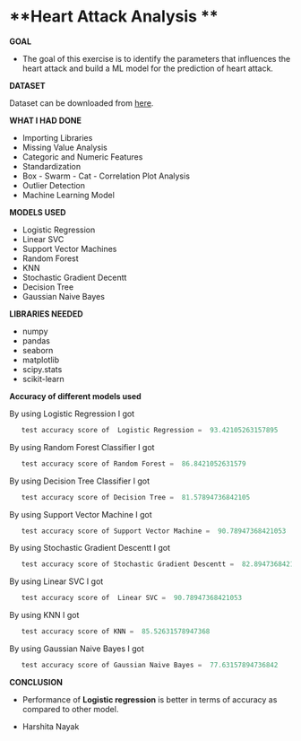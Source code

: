 # **Heart Attack Analysis **


**GOAL**

- The goal of this exercise is to identify the parameters that influences the heart attack and build a ML model for the prediction of heart attack.


**DATASET**

Dataset can be downloaded from [here](https://www.kaggle.com/rashikrahmanpritom/heart-attack-analysis-prediction-dataset).



**WHAT I HAD DONE**

- Importing Libraries
- Missing Value Analysis
- Categoric and Numeric Features
- Standardization
- Box - Swarm - Cat - Correlation Plot Analysis
- Outlier Detection
- Machine Learning Model


**MODELS USED**

-  Logistic Regression
-  Linear SVC
-  Support Vector Machines
-  Random Forest
-  KNN
-  Stochastic Gradient Decentt
-  Decision Tree
-  Gaussian Naive Bayes


**LIBRARIES NEEDED**

- numpy
- pandas
- seaborn
- matplotlib
- scipy.stats
- scikit-learn

**Accuracy of different models used**

By using Logistic Regression I got 
 ```python
    test accuracy score of  Logistic Regression =  93.42105263157895
 ``` 

By using Random Forest Classifier I got 
 ```python
    test accuracy score of Random Forest =  86.8421052631579
 ``` 
 
 By using Decision Tree Classifier I got 
 ```python
    test accuracy score of Decision Tree =  81.57894736842105
 ``` 
 
  By using  Support Vector Machine I got 
 ```python
    test accuracy score of Support Vector Machine =  90.78947368421053
 ``` 
 
  By using  Stochastic Gradient Descentt I got 
 ```python
    test accuracy score of Stochastic Gradient Descentt =  82.89473684210526
 ``` 
 
  By using Linear SVC I got 
 ```python
    test accuracy score of  Linear SVC =  90.78947368421053
 ``` 
 
  By using KNN I got 
 ```python
    test accuracy score of KNN =  85.52631578947368
 ``` 
 
  By using Gaussian Naive Bayes I got 
 ```python
    test accuracy score of Gaussian Naive Bayes =  77.63157894736842
 ``` 
 
 
 **CONCLUSION**

- Performance of **Logistic regression** is better in terms of accuracy as compared to other model.

- Harshita Nayak


